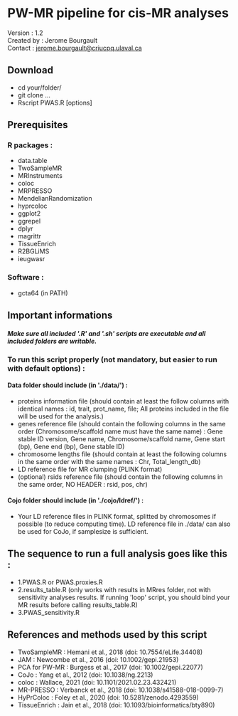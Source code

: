 # PW-MR pipeline for cis-MR analyses

Version : 1.2 <br>
Created by : Jerome Bourgault <br>
Contact : jerome.bourgault@criucpq.ulaval.ca <br>

## Download
- cd your/folder/
- git clone ...
- Rscript PWAS.R [options]

## Prerequisites
### R packages :
- data.table
- TwoSampleMR
- MRInstruments
- coloc
- MRPRESSO
- MendelianRandomization
- hyprcoloc
- ggplot2
- ggrepel
- dplyr
- magrittr
- TissueEnrich
- R2BGLiMS
- ieugwasr
### Software :
- gcta64 (in PATH)

## Important informations
#### *Make sure all included '.R' and '.sh' scripts are executable and all included folders are writable.*

### To run this script properly (not mandatory, but easier to run with default options) :
#### Data folder should include (in './data/') :
- proteins information file (should contain at least the follow columns with identical names : id, trait, prot_name, file; All proteins included in the file will be used for the analysis.)
- genes reference file (should contain the following columns in the same order (Chromosome/scaffold name must have the same name) : Gene stable ID version, Gene name, Chromosome/scaffold name, Gene start (bp), Gene end (bp), Gene stable ID)
- chromosome lengths file (should contain at least the following columns in the same order with the same names : Chr, Total_length_db)
- LD reference file for MR clumping (PLINK format)
- (optional) rsids reference file (should contain the following columns in the same order, NO HEADER : rsid, pos, chr)
#### Cojo folder should include (in './cojo/ldref/') :
- Your LD reference files in PLINK format, splitted by chromosomes if possible (to reduce computing time). LD reference file in ./data/ can also be used for CoJo, if samplesize is sufficient.

## The sequence to run a full analysis goes like this :
- 1.PWAS.R or PWAS.proxies.R
- 2.results_table.R (only works with results in MRres folder, not with sensitivity analyses results. If running 'loop' script, you should bind your MR results before calling results_table.R)
- 3.PWAS_sensitivity.R

## References and methods used by this script
- TwoSampleMR : Hemani et al., 2018 (doi: 10.7554/eLife.34408)
- JAM : Newcombe et al., 2016 (doi: 10.1002/gepi.21953)
- PCA for PW-MR : Burgess et al., 2017 (doi: 10.1002/gepi.22077)
- CoJo : Yang et al., 2012 (doi: 10.1038/ng.2213)
- coloc : Wallace, 2021 (doi: 10.1101/2021.02.23.432421)
- MR-PRESSO : Verbanck et al., 2018 (doi: 10.1038/s41588-018-0099-7)
- HyPrColoc : Foley et al., 2020 (doi: 10.5281/zenodo.4293559)
- TissueEnrich : Jain et al., 2018 (doi: 10.1093/bioinformatics/bty890)
